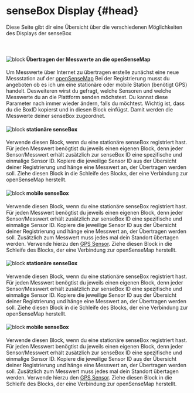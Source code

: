 # senseBox Display {#head}

<div class="description"> Diese Seite gibt dir eine Übersicht über die verschiedenen Möglichkeiten des Displays der senseBox</div>
<div class="line">
    <br>
    <br>
</div>


<div class="container">
    <div class="row">
        <div class="col-md">
            <img src="../../pictures/blocks/display/display_initialise.png" alt="block" align="left">
        </div>
        <div class="col-md">
            <h4>Übertragen der Messwerte an die openSenseMap</h4>
            Um Messwerte über Internet zu übertragen erstelle zunächst eine neue Messstation auf der
            <a href="https://opensensemap.org/register">openSenseMap</a> Bei der Registrierung musst du angeboten ob es ich um eine stationäre oder mobile Station (benötigt
            GPS) handelt. Desweiteren wirst du gefragt, welche Sensoren und welche Messwerte du an die Plattform senden möchstest.
            Du kannst diese Parameter nach immer wieder ändern, falls du möchtest. Wichtig ist, dass du die BoxID kopierst
            und in diesen Block einfügst. Damit werden die Messwerte deiner senseBox zugeordnet.
        </div>
    </div>
    <div class="row">
        <div class="col-md">
            <img src="../../pictures/blocks/display/display_show.png" alt="block" align="left">
        </div>
        <div class="col-md">
            <h4>stationäre senseBox</h4>
            Verwende diesen Block, wenn du eine stationäre senseBox registriert hast. Für jeden Messwert benögtist du jeweils einen eigenen
            Block, denn jeder Sensor/Messwert erhält zusätzlich zur senseBox ID eine spezifische und einmalige Sensor ID.
            Kopiere die jeweilige Sensor ID aus der Übersicht deiner Registrierung und hänge eine Messwert an, der Übertragen
            werden soll. Ziehe diesen Block in die Schleife des Blocks, der eine Verbindung zur openSenseMap herstellt.
        </div>
    </div>
    <div class="row">
        <div class="col-md">
            <img src="../../pictures/blocks/display/display_clear.png" alt="block" align="left">
        </div>
        <div class="col-md">
            <h4>mobile senseBox</h4>
            Verwende diesen Block, wenn du eine stationäre senseBox registriert hast. Für jeden Messwert benögtist du jeweils einen eigenen
            Block, denn jeder Sensor/Messwert erhält zusätzlich zur senseBox ID eine spezifische und einmalige Sensor ID.
            Kopiere die jeweilige Sensor ID aus der Übersicht deiner Registrierung und hänge eine Messwert an, der Übertragen
            werden soll. Zusätzlich zum Messwert muss jedes mal dein Standort übertagen werden. Verwende hierzu den
            <a href="../../bloecke/sensebox_sensoren.html">GPS Sensor</a>. Ziehe diesen Block in die Schleife des Blocks, der eine Verbindung zur openSenseMap herstellt.
        </div>
    </div>
    <div class="row">
        <div class="col-md">
            <img src="../../pictures/blocks/display/display_print.png" alt="block" align="left">
        </div>
        <div class="col-md">
            <h4>stationäre senseBox</h4>
            Verwende diesen Block, wenn du eine stationäre senseBox registriert hast. Für jeden Messwert benögtist du jeweils einen eigenen
            Block, denn jeder Sensor/Messwert erhält zusätzlich zur senseBox ID eine spezifische und einmalige Sensor ID.
            Kopiere die jeweilige Sensor ID aus der Übersicht deiner Registrierung und hänge eine Messwert an, der Übertragen
            werden soll. Ziehe diesen Block in die Schleife des Blocks, der eine Verbindung zur openSenseMap herstellt.
        </div>
    </div>
    <div class="row">
        <div class="col-md">
            <img src="../../pictures/blocks/display/display_plot.png" alt="block" align="left">
        </div>
        <div class="col-md">
            <h4>mobile senseBox</h4>
            Verwende diesen Block, wenn du eine stationäre senseBox registriert hast. Für jeden Messwert benögtist du jeweils einen eigenen
            Block, denn jeder Sensor/Messwert erhält zusätzlich zur senseBox ID eine spezifische und einmalige Sensor ID.
            Kopiere die jeweilige Sensor ID aus der Übersicht deiner Registrierung und hänge eine Messwert an, der Übertragen
            werden soll. Zusätzlich zum Messwert muss jedes mal dein Standort übertagen werden. Verwende hierzu den
            <a href="../../bloecke/sensebox_sensoren.html">GPS Sensor</a>. Ziehe diesen Block in die Schleife des Blocks, der eine Verbindung zur openSenseMap herstellt.
        </div>
